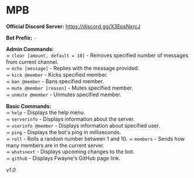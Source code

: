 # MPB

**Official Discord Server:** https://discord.gg/X3EpsNxrcJ

**Bot Prefix:** ``-``

**Admin Commands:**  
⌯ ``clear [amount, default = 10]`` - Removes specified number of messages from current channel.  
⌯ ``echo [message]`` - Replies with the message provided.  
⌯ ``kick @member`` - Kicks specified member.  
⌯ ``ban @member`` - Bans specified member.  
⌯ ``mute @member [reason]`` - Mutes specified member.  
⌯ ``unmute @member`` - Unmutes specified member.  

**Basic Commands:**  
⌯ ``help`` - Displays the help menu.   
⌯ ``serverinfo`` - Displays information about the server.  
⌯ ``userinfo @member`` - Displays information about specified user.  
⌯ ``ping`` - Displays the bot's ping in milliseconds.   
⌯ ``roll`` - Rolls a random number between 1 and 10. 
⌯ ``members`` - Sends how many members are in the current server.  
⌯ ``whatsnext`` - Displays upcoming changes to the bot.  
⌯ ``github`` - Displays Fwayne's GitHub page link.  

*v1.0*
